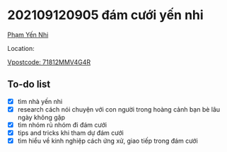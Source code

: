 # 202109120905  đám cưới yến nhi

[Phạm Yến Nhi](202109120986.md)

Location:

[Vpostcode: 71812MMV4G4R](https://vpostcode.vn/map/71812MMV4G4R)

## To-do list

- [x]  tìm nhà yến nhi
- [x]  research cách nói chuyện với con người trong hoàng cảnh bạn bè lâu ngày không gặp
- [x]  tìm nhóm rủ nhóm đi đám cưới
- [x]  tips and tricks khi tham dự đám cưới
- [x]  tìm hiểu về kinh nghiệp cách ứng xử, giao tiếp trong đám cưới
